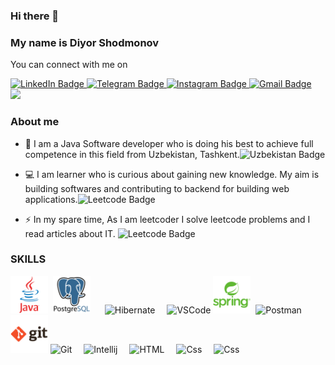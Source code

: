 ### Hi there 👋

### My name is Diyor Shodmonov

 You can connect with me on
<div id="badges">
  <a href="https://www.linkedin.com/in/diyor-shodmonov-8372b6238/">
    <img src="https://img.shields.io/badge/LinkedIn-blue?style=for-the-badge&logo=linkedin&logoColor=white" alt="LinkedIn Badge"/>
  </a>
  <a href="https://t.me/discipline_969">
    <img src="https://img.shields.io/badge/Telegram-blue?style=for-the-badge&logo=telegram&logoColor=white" alt="Telegram Badge"/>
  </a>
  <a href="https://instagram.com/diyorshodmonov1515">
    <img src="https://img.shields.io/badge/Instagram-blue?style=for-the-badge&logo=Instagram&logoColor=white" alt="Instagram Badge"/>
  </a>
  <a href="https://diyorshodmonov969@gmail.com">
    <img src="https://img.shields.io/badge/Gmail-blue?style=for-the-badge&logo=Gmail&logoColor=white" alt="Gmail Badge"/>
  </a>
</div>


 <img src="https://giphy.com/gifs/dommespace-domme-space-programador-qgQUggAC3Pfv687qPC">


### About me

- 🧑‍ I am a Java Software developer who is doing his best to achieve full competence in this field from Uzbekistan, Tashkent.![Uzbekistan Badge](https://img.shields.io/badge/-Uzbekistan-green?style=flat&logo=Leetcode&logoColor=black)

- 💻 I am learner who is curious about gaining new knowledge. My aim is building softwares and contributing to backend for building web applications.![Leetcode Badge](https://img.shields.io/badge/-programmer-blue?style=flat&logo=Leetcode&logoColor=black)
- :zap: In my spare time, As I am leetcoder I solve leetcode problems and I read articles about
  IT. ![Leetcode Badge](https://img.shields.io/badge/-Leetcode-red?style=flat&logo=Leetcode&logoColor=white)

<!-- - :mailbox: You can find
  me:  [![Gmail Badge](https://img.shields.io/badge/-Gmail-red?style=flat&logo=Gmail&logoColor=white)](https://diyorshodmonov969@gmail.com)
 -->
<div>
 
 ### SKILLS
 
  <img src="https://github.com/devicons/devicon/blob/master/icons/java/java-original-wordmark.svg" title="Java" alt="Java" width="60" height="60"/>&nbsp;
 <img src="https://github.com/devicons/devicon/blob/master/icons/postgresql/postgresql-original-wordmark.svg" title="PostgreSQL"  alt="PostgreSQL" width="60" height="60"/>&nbsp;
 <img src="https://upload.wikimedia.org/wikipedia/commons/thumb/4/41/Hibernate_logo.svg/2560px-Hibernate_logo.svg.png" title="Hibernate" alt="Hibernate" width="50" height="50" style="margin-left:15px"/>
 <img src="https://blogger.googleusercontent.com/img/b/R29vZ2xl/AVvXsEgJbiC4ki9zp4nK5wWJHIP9zuPrYW0OXpItEI_f8LXASNho64e-ct_TRESJ0yn-w78qxjPkAdmP6IY2vV-xmcjv5noZSKrIkmWFhzrNr86PJCIwZWEz0V-qw32f3f-2vORDUkrGBP5J0LuGLo_W3gXUih5iF6g1PRzK-jfT3gQ37LCSaPkjaf1FC60v/w1200-h630-p-k-no-nu/Spring%20data.png" title="JPA" alt="VSCode" width="50" height="50" style="margin-left:15px"/>
  <img src="https://github.com/devicons/devicon/blob/master/icons/spring/spring-original-wordmark.svg" title="Spring" alt="Spring" width="60" height="60"/>&nbsp;
  <img src="https://cdn.worldvectorlogo.com/logos/postman.svg" title="Postman" alt="Postman" width="60" height="60"/>&nbsp;
  <img src="https://github.com/devicons/devicon/blob/master/icons/git/git-original-wordmark.svg" title="Git" alt="Git" width="60" height="60" />
 <img src="https://lh4.googleusercontent.com/-Ft6sZBfS1ojB7Lmqk8PGGpgLZDwaUC2MlRRvBVZbwQLpzOy6aJxrlnvxDfFZRzxgopUm5lRRhwoQ9jEpCzVrSxI77KrUhm-JCl1hFZWTyqqtV-tRN-N63Ng9RUn3mWN4Hz0mEv3=s0" title="Git" alt="Git" width="60" height="60" />
 <img src="https://upload.wikimedia.org/wikipedia/commons/thumb/9/9c/IntelliJ_IDEA_Icon.svg/1024px-IntelliJ_IDEA_Icon.svg.png" title="Intellij" alt="Intellij" width="50" height="50" style="margin-left:15px"/>
  <img src="https://upload.wikimedia.org/wikipedia/commons/thumb/6/61/HTML5_logo_and_wordmark.svg/640px-HTML5_logo_and_wordmark.svg.png" alt="HTML" width="50" height="50" style="margin-left:15px"/>
  <img src="https://upload.wikimedia.org/wikipedia/commons/d/d5/CSS3_logo_and_wordmark.svg" alt="Css" width="50" height="50" style="margin-left:15px"/>
 <img src="https://upload.wikimedia.org/wikipedia/commons/1/18/ISO_C%2B%2B_Logo.svg" alt="Css" width="50" height="50" style="margin-left:15px"/>
</div>

